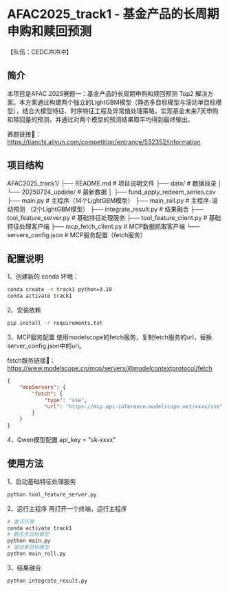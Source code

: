 # AFAC2025_track1 - 基金产品的长周期申购和赎回预测

【队伍：CEDC冲冲冲】

## 简介

本项目是AFAC 2025赛题一：基金产品的长周期申购和赎回预测 Top2 解决方案。本方案通过构建两个独立的LightGBM模型（静态多目标模型与滚动单目标模型），结合大模型特征、时序特征工程及异常值处理策略，实现基金未来7天申购和赎回量的预测，并通过对两个模型的预测结果取平均得到最终输出。

赛题链接🔗：https://tianchi.aliyun.com/competition/entrance/532352/information

## 项目结构
AFAC2025_track1/
├── README.md                      # 项目说明文件
├── data/                          # 数据目录
│   └── 20250724_update/           # 最新数据
│       ├── fund_apply_redeem_series.csv
├── main.py                        # 主程序（14个LightGBM模型）
├── main_roll.py                   # 主程序-滚动预测 （2个LightGBM模型）
├── integrate_result.py            # 结果融合
├── tool_feature_server.py         # 基础特征处理服务
├── tool_feature_client.py         # 基础特征处理客户端
├── mcp_fetch_client.py            # MCP数据抓取客户端
└── servers_config.json            # MCP服务配置（fetch服务）


## 配置说明
1、创建新的 conda 环境：
```bash
conda create -n track1 python=3.10
conda activate track1
```
2、安装依赖
```bash
pip install -r requirements.txt
```
3、MCP服务配置
使用modelscope的fetch服务，复制fetch服务的url，替换server_config.json中的url。

fetch服务链接🔗：https://www.modelscope.cn/mcp/servers/@modelcontextprotocol/fetch

```json
{
    "mcpServers": {
        "fetch": {
            "type": "sse",
            "url": "https://mcp.api-inference.modelscope.net/xxxx/sse"
        }
    }
}
```
4、Qwen模型配置
api_key = "sk-xxxx"

## 使用方法
1、启动基础特征处理服务
```bash
python tool_feature_server.py
```
2、运行主程序
再打开一个终端，运行主程序
```bash
# 激活环境
conda activate track1
# 静态多目标模型
python main.py
# 滚动单目标模型
python main_roll.py
```
3、结果融合
```bash
python integrate_result.py
```